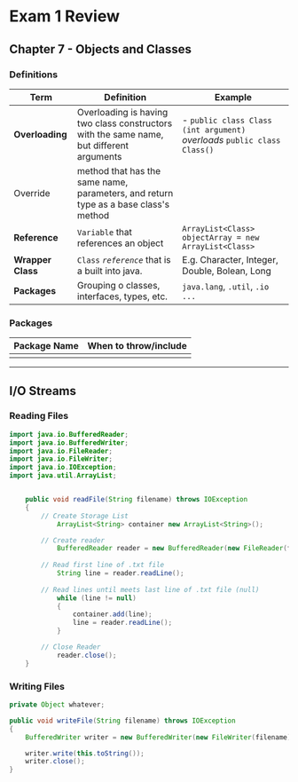 # Exam 1 Review

## Chapter 7 - Objects and Classes

### Definitions

|Term               | Definition                            | Example                       |
|-------------------|---------------------------------------|-------------------------------|
|**Overloading**    | Overloading is having two class constructors with the same name, but different arguments | - `public class Class (int argument)` *overloads* `public class Class()`|
|Override           | method that has the same name, parameters, and return type as a base class's method ||
|**Reference**      | `Variable` that references an object      | `ArrayList<Class> objectArray = new ArrayList<Class>` |
|**Wrapper Class**  | `Class` *`reference`* that is a built into java. | E.g. Character, Integer, Double, Bolean, Long |
|**Packages**       | Grouping o classes, interfaces, types, etc. | `java.lang`, `.util`, `.io` `...` |


### Packages
|Package Name       |When to throw/include                  |
|-------------------|---------------------------------------|
|||

***

## I/O Streams

### Reading Files 

```java
import java.io.BufferedReader;
import java.io.BufferedWriter;
import java.io.FileReader;
import java.io.FileWriter;
import java.io.IOException;
import java.util.ArrayList;


	public void readFile(String filename) throws IOException
	{
        // Create Storage List
            ArrayList<String> container new ArrayList<String>();

		// Create reader
			BufferedReader reader = new BufferedReader(new FileReader(filename));
		
		// Read first line of .txt file
			String line = reader.readLine();
		
		// Read lines until meets last line of .txt file (null)
			while (line != null)
			{
				container.add(line);
				line = reader.readLine();
			}

        // Close Reader
		    reader.close();
	}
```

### Writing Files

```java
private Object whatever;

public void writeFile(String filename) throws IOException
{
    BufferedWriter writer = new BufferedWriter(new FileWriter(filename));

    writer.write(this.toString());
    writer.close();
}
```
